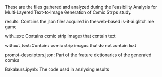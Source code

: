 These are the files gathered and analyzed during the Feasibility Analysis for Multi-Layered Text-to-Image Generation of Comic Strips study.

results: Contains the json files acquired in the web-based is-it-ai.glitch.me game

with_text: Contains comic strip images that contain text

without_text: Contains comic strip images that do not contain text

prompt-descriptors.json: Part of the feature dictionaries of the generated comics

Bakalaurs.ipynb: The code used in analysing results
